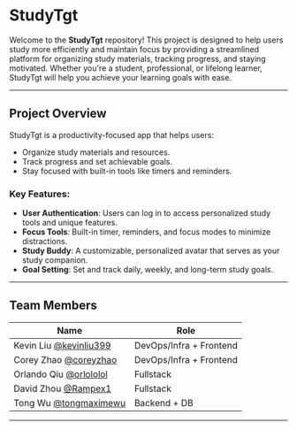 # StudyTgt 

Welcome to the **StudyTgt** repository! This project is designed to help users study more efficiently and maintain focus by providing a streamlined platform for organizing study materials, tracking progress, and staying motivated. Whether you're a student, professional, or lifelong learner, StudyTgt will help you achieve your learning goals with ease.

---

## Project Overview

StudyTgt is a productivity-focused app that helps users:
- Organize study materials and resources.
- Track progress and set achievable goals.
- Stay focused with built-in tools like timers and reminders.

### Key Features:
- **User Authentication**: Users can log in to access personalized study tools and unique features.
- **Focus Tools**: Built-in timer, reminders, and focus modes to minimize distractions.
- **Study Buddy**: A customizable, personalized avatar that serves as your study companion.
- **Goal Setting**: Set and track daily, weekly, and long-term study goals.

---

## Team Members

| Name                                                     | Role                           |
|----------------------------------------------------------|--------------------------------|
| Kevin Liu [@kevinliu399](https://github.com/kevinliu399) | DevOps/Infra + Frontend        |
| Corey Zhao [@coreyzhao](https://github.com/coreyzhao)    | DevOps/Infra + Frontend        |
| Orlando Qiu [@orlololol](https://github.com/orlololol)   | Fullstack                      |
| David Zhou [@Rampex1](https://github.com/Rampex1)        | Fullstack                      |
| Tong Wu [@tongmaximewu](https://github.com/tongmaximewu) | Backend + DB                   |

---
